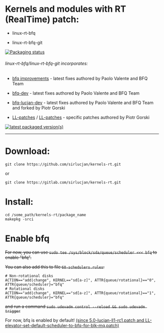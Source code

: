# Kernels and modules with RT (RealTime) patch:

- linux-rt-bfq

- linux-rt-bfq-git

[![Packaging status](https://repology.org/badge/vertical-allrepos/linux-rt-bfq.svg)](https://repology.org/project/linux-rt-bfq/versions)

###### linux-rt-bfq/linux-rt-bfq-git incorporates:

* [bfq improvements](https://groups.google.com/forum/#!forum/bfq-iosched) - latest fixes authored by Paolo Valente and BFQ Team

* [bfq-dev](https://github.com/Algodev-github/bfq-mq/commits/dev-bfq-on-5.3) - latest fixes authored by Paolo Valente and BFQ Team

* [bfq-lucjan-dev](https://github.com/sirlucjan/bfq-mq-lucjan/commits/dev-bfq-on-5.3-lucjan) - latest fixes authored by Paolo Valente and BFQ Team and forked by Piotr Gorski

* [LL-patches](https://github.com/sirlucjan/kernel-patches/tree/master/5.3/ll-patches) / [LL-patches](https://gitlab.com/sirlucjan/kernel-patches/tree/master/5.3/ll-patches) - specific patches authored by Piotr Gorski

[![latest packaged version(s)](https://repology.org/badge/latest-versions/linux-rt-bfq.svg)](https://repology.org/project/linux-rt-bfq/versions)

***
# Download:

```
git clone https://github.com/sirlucjan/kernels-rt.git

```

or

```
git clone https://gitlab.com/sirlucjan/kernels-rt.git

```
# Install:


```
cd /some_path/kernels-rt/package_name
makepkg -srci

```

# Enable bfq

~~For now, you can use `sudo tee /sys/block/sda/queue/scheduler <<< bfq` to enable "bfq".~~

~~You can also add this to file `60-schedulers.rules`:~~

```
# Non-rotational disks
ACTION=="add|change", KERNEL=="sd[a-z]", ATTR{queue/rotational}=="0", ATTR{queue/scheduler}="bfq"
# Rotational disks
ACTION=="add|change", KERNEL=="sd[a-z]", ATTR{queue/rotational}=="1", ATTR{queue/scheduler}="bfq"
```

~~and run a command `sudo udevadm control --reload && sudo udevadm trigger`~~

For now, bfq is enabled by default! [(since 5.0-lucjan-ll1-rc1.patch and LL-elevator-set-default-scheduler-to-bfq-for-blk-mq.patch)](https://github.com/sirlucjan/kernel-patches/blob/master/5.0/ll-patches/0002-LL-elevator-set-default-scheduler-to-bfq-for-blk-mq.patch)
